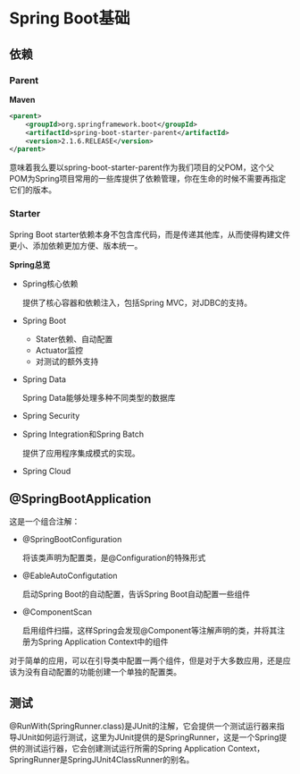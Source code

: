 # Spring Boot基础

## 依赖

### Parent

**Maven**

```xml
<parent>
    <groupId>org.springframework.boot</groupId>
    <artifactId>spring-boot-starter-parent</artifactId>
    <version>2.1.6.RELEASE</version>
</parent>
```

意味着我么要以spring-boot-starter-parent作为我们项目的父POM，这个父POM为Spring项目常用的一些库提供了依赖管理，你在生命的时候不需要再指定它们的版本。

### Starter

Spring Boot starter依赖本身不包含库代码，而是传递其他库，从而使得构建文件更小、添加依赖更加方便、版本统一。

**Spring总览**

- Spring核心依赖

  提供了核心容器和依赖注入，包括Spring MVC，对JDBC的支持。

- Spring Boot

  - Stater依赖、自动配置
  - Actuator监控
  - 对测试的额外支持

- Spring Data

  Spring Data能够处理多种不同类型的数据库

- Spring Security

- Spring Integration和Spring Batch

  提供了应用程序集成模式的实现。

- Spring Cloud

## @SpringBootApplication

这是一个组合注解：

- @SpringBootConfiguration

  将该类声明为配置类，是@Configuration的特殊形式

- @EableAutoConfigutation

  启动Spring Boot的自动配置，告诉Spring Boot自动配置一些组件

- @ComponentScan

  启用组件扫描，这样Spring会发现@Component等注解声明的类，并将其注册为Spring Application Context中的组件

对于简单的应用，可以在引导类中配置一两个组件，但是对于大多数应用，还是应该为没有自动配置的功能创建一个单独的配置类。

## 测试

@RunWith(SpringRunner.class)是JUnit的注解，它会提供一个测试运行器来指导JUnit如何运行测试，这里为JUnit提供的是SpringRunner，这是一个Spring提供的测试运行器，它会创建测试运行所需的Spring Application Context，SpringRunner是SpringJUnit4ClassRunner的别名。









